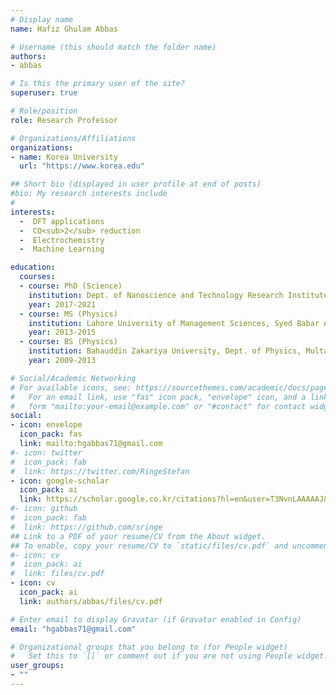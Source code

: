 ```yaml
---
# Display name
name: Hafiz Ghulam Abbas

# Username (this should match the folder name)
authors:
- abbas

# Is this the primary user of the site?
superuser: true

# Role/position
role: Research Professor

# Organizations/Affiliations
organizations:
- name: Korea University
  url: "https://www.korea.edu"

## Short bio (displayed in user profile at end of posts)
#bio: My research interests include 
#
interests:
  -  DFT applications
  -  CO<sub>2</sub> reduction
  -  Electrochemistry
  -  Machine Learning

education:
  courses:
  - course: PhD (Science)
    institution: Dept. of Nanoscience and Technology Research Institute of Physics and Chemistry, Jeonbuk National University, Jeonju, South Korea
    year: 2017-2021
  - course: MS (Physics)
    institution: Lahore University of Management Sciences, Syed Babar Ali School of Science and Engineering, Lahore, Pakistan
    year: 2013-2015
  - course: BS (Physics)
    institution: Bahauddin Zakariya University, Dept. of Physics, Multan, Pakistan
    year: 2009-2013

# Social/Academic Networking
# For available icons, see: https://sourcethemes.com/academic/docs/page-builder/#icons
#   For an email link, use "fas" icon pack, "envelope" icon, and a link in the
#   form "mailto:your-email@example.com" or "#contact" for contact widget.
social:
- icon: envelope
  icon_pack: fas
  link: mailto:hgabbas71@gmail.com
#- icon: twitter
#  icon_pack: fab
#  link: https://twitter.com/RingeStefan
- icon: google-scholar
  icon_pack: ai
  link: https://scholar.google.co.kr/citations?hl=en&user=T3NvnLAAAAAJ&view_op=list_works&sortby=pubdate
#- icon: github
#  icon_pack: fab
#  link: https://github.com/sringe
## Link to a PDF of your resume/CV from the About widget.
## To enable, copy your resume/CV to `static/files/cv.pdf` and uncomment the lines below.
#- icon: cv
#  icon_pack: ai
#  link: files/cv.pdf
- icon: cv
  icon_pack: ai
  link: authors/abbas/files/cv.pdf

# Enter email to display Gravatar (if Gravatar enabled in Config)
email: "hgabbas71@gmail.com"

# Organizational groups that you belong to (for People widget)
#   Set this to `[]` or comment out if you are not using People widget.
user_groups:
- ""
---
```



